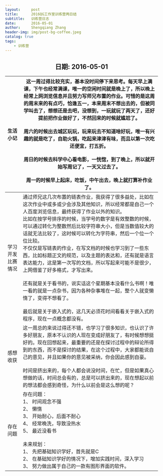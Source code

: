```yaml
---
layout:     post
title:      2016QG工作室训练营两日结
subtitle:   训练营日志
date:       2016-05-01
author:     Shengqiang Zhang
header-img: img/post-bg-coffee.jpeg
catalog: true
tags:
    - 训练营
---
```




<center><h2>日期: 2016-05-01</h2></center>



| 生活小记         | 这一周过得比较充实，基本没时间停下来思考。每天早上满课，下午也经常满课，唯一的空闲时间就是晚上了，所以晚上经常上网浏览信息并且努力写师兄布置的作业。可惜的是这周的周末来的有点巧，恰逢五一，本来周末不想出去的，但被同学叫去了，想想还是去吧，没想到，一玩就玩了两天了，还好提前把作业做好了，不然回来的时候就尴尬了。<br><br/>周六的时候出去城区玩玩，玩来玩去不知道啥好玩，唯一有兴趣的就是吃了，自助火锅，吃起来津津有味，而且以第一次吃还便宜，打五折。<br/><br/>周日的时候去科学中心看电影，一恍惚，到了晚上，所以就开始写周记了，一天又过去了。<br/><br/>周一的时候早上起床，吃饭，中午出去，晚上就打算补作业了。 |
| :--------------- | ------------------------------------------------------------ |
| 学习开发比赛情况 | 通过师兄这几次布置的链表作业，我获得了很多益处，比如在这次作业中或多或少会涉及其他知识，所以经常都是自己一个人百度浏览信息，最终获得了作业以外的知识。<br/>比如在按学号排序的时候，当学号的数字是有效整数的时候，可以通过转化为整数然后比较字符串大小，但是当数值较大的话就无法比较了，这时候可以转化为字符串，然后一个位一个位比较。<br/>不仅仅是写链表的作业，在写文档的时候也学习到了一些东西，比如标题正文的规范，以及主题的表达和，还有就是语言表达能力，这是第一次写的文档，所以写起来可能不是很少，上网借鉴了好多格式，才写出来。<br/><br/>还有就是关于看书的，说实话这个星期基本没看什么书啊！唯一看的就是一点杂书，因为各种杂事堆在一起，整个人就变懒惰了，变得不想看了。<br/><br/>最后就是关于嵌入式的，这几天必须花时间看看关于嵌入式的程序，现在一点概念都没有。 |
| 感想收获         | 这一周总的来说过得还不错，也学习了很多知识，也认识了许多好朋友，原本不认识的人现在变成好朋友了，有时候想想挺好的。现在回想起来，最重要的还是在探讨过程中的辩论所得到的东西，而不是探讨的结果，在这个过程中，大家都能说自己的意见，并且如果你的意见被采纳，你会因此感到自豪。<br><br/>时间是挤出来的，每个人都会说没时间，在忙，但是如果真心想做的话，时间总会有的，总是可以挤出来的，现在想起以前的想法都会感到奇怪，为什么以前会是这么想的呢？ |
| 存在问题         | 存在问题： <br/>1、 时间观念不强 <br/>2、 懒惰 <br/>3、 开始耐心，后面不耐心 <br/>4、 经常晚洗，导致没热水 <br/>5、 最近没看书 <br/><br/>未来规划： <br/>1、 先把基础知识学好，首先就是C<br/> 2、 在基础知识学好的情况下，增加实践时间，深入学习 <br/>3、 努力做出属于自己的一款有图形界面的软件。 |



